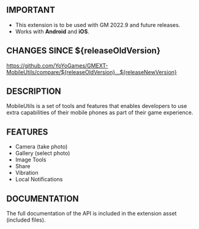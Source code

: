## IMPORTANT

- This extension is to be used with GM 2022.9 and future releases.
- Works with **Android** and **iOS**.

## CHANGES SINCE ${releaseOldVersion}

https://github.com/YoYoGames/GMEXT-MobileUtils/compare/${releaseOldVersion}...${releaseNewVersion}

## DESCRIPTION

MobileUtils is a set of tools and features that enables developers to use extra capabilities of their mobile phones as part of their game experience.

## FEATURES 

- Camera (take photo)
- Gallery (select photo)
- Image Tools
- Share
- Vibration
- Local Notifications

## DOCUMENTATION

The full documentation of the API is included in the extension asset (included files).
